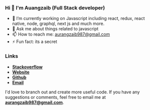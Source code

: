 ### Hi  👋  I'm Auangzaib (Full Stack developer) 

- 🔭    I’m currently working on Javascript including react, redux, react native, node, graphql, next js and much more. 
- 💬    Ask me about things related to javascript
- 📫    How to reach me: aurangzaib987@gmail.com
- ⚡     Fun fact: its a secret 

### Links

- [**Stackoverflow**](https://stackoverflow.com/users/8239116/aurangzaib-rana)
- [**Website**](https://aurangzaib.codes/)
- [**Github**](https://github.com/AurangzaibRamzan)
- [**Email**](mailto:aurangzaib987@gmail.com)


I'd love to branch out and create more useful code. If you have any suggestions or comments, feel free to email me at **aurangzaib987@gmail.com**.
